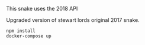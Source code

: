 This snake uses the 2018 API

Upgraded version of stewart lords original 2017 snake.

```
npm install
docker-compose up
```

